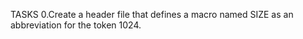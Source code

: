 TASKS
0.Create a header file that defines a macro named SIZE as an abbreviation for the token 1024.
